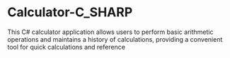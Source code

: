 # Calculator-C_SHARP
This C# calculator application allows users to perform basic arithmetic operations and maintains a history of calculations, providing a convenient tool for quick calculations and reference
